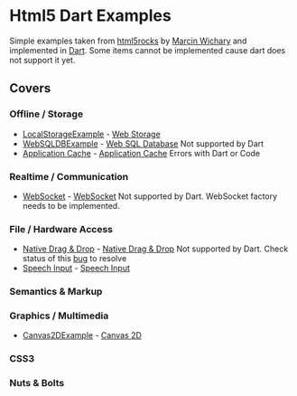 Html5 Dart Examples
===================

Simple examples taken from [html5rocks](http://slides.html5rocks.com/) by [Marcin Wichary](http://slides.html5rocks.com/disclaimer.html) and implemented in [Dart](http://www.dartlang.org/). 
Some items cannot be implemented cause dart does not support it yet. 

Covers
------

### Offline / Storage
* [LocalStorageExample](https://github.com/financeCoding/Html5DartExamples/tree/master/LocalStorageExample) - [Web Storage](http://slides.html5rocks.com/#web-storage)  
* [WebSQLDBExample](https://github.com/financeCoding/Html5DartExamples/tree/master/WebSQLDBExample) - [Web SQL Database](http://slides.html5rocks.com/#web-sql-db) Not supported by Dart
* [Application Cache](https://github.com/financeCoding/Html5DartExamples/tree/master/ApplicationCacheExample) - [Application Cache](http://slides.html5rocks.com/#app-cache) Errors with Dart or Code

### Realtime / Communication
* [WebSocket](https://github.com/financeCoding/Html5DartExamples/tree/master/WebSocketsExample) - [WebSocket](http://slides.html5rocks.com/#web-sockets) Not supported by Dart. WebSocket factory needs to be implemented.

### File / Hardware Access
* [Native Drag & Drop](https://github.com/financeCoding/Html5DartExamples/tree/master/NativeDragAndDropExample) - [Native Drag & Drop](http://slides.html5rocks.com/#drag-and-drop) Not supported by Dart. Check status of this [bug](http://code.google.com/p/dart/issues/detail?id=538) to resolve
* [Speech Input](https://github.com/financeCoding/Html5DartExamples/tree/master/SpeechInputExample) - [Speech Input](http://slides.html5rocks.com/#speech-input)

### Semantics & Markup

### Graphics / Multimedia
* [Canvas2DExample](https://github.com/financeCoding/Html5DartExamples/tree/master/Canvas2DExample) - [Canvas 2D](http://slides.html5rocks.com/#canvas-2d)

### CSS3

### Nuts & Bolts
